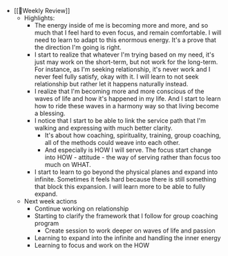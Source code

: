 - [[📝Weekly Review]]
    - Highlights:
        - The energy inside of me is becoming more and more, and so much that I feel hard to even focus, and remain comfortable. I will need to learn to adapt to this enormous energy. It's a prove that the direction I'm going is right.
        - I start to realize that whatever I'm trying based on my need, it's just may work on the short-term, but not work for the long-term. For instance, as I'm seeking relationship, it's never work and I never feel fully satisfy, okay with it. I will learn to not seek relationship but rather let it happens naturally instead.
        - I realize that I'm becoming more and more conscious of the waves of life and how it's happened in my life. And I start to learn how to ride these waves in a harmony way so that living become a blessing.
        - I notice that I start to be able to link the service path that I'm walking and expressing with much better clarity.
            - It's about how coaching, spirituality, training, group coaching, all of the methods could weave into each other.
            - And especially is HOW I will serve. The focus start change into HOW - attitude - the way of serving rather than focus too much on WHAT.
        - I start to learn to go beyond the physical planes and expand into infinite. Sometimes it feels hard because there is still something that block this expansion. I will learn more to be able to fully expand.
    - Next week actions
        - Continue working on relationship
        - Starting to clarify the framework that I follow for group coaching program
            - Create session to work deeper on waves of life and passion 
        - Learning to expand into the infinite and handling the inner energy
        - Learning to focus and work on the HOW 
